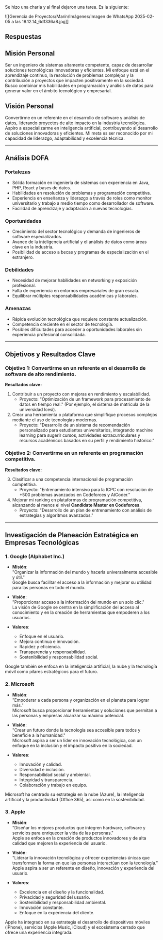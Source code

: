 Se hizo una charla y al final dejaron una tarea. Es la siguiente:

![[Gerencia de Proyectos/Marín/Imágenes/Imagen de WhatsApp 2025-02-05 a las 18.12.14_6df336a8.jpg]]

## Respuestas

## **Misión Personal**

Ser un ingeniero de sistemas altamente competente, capaz de desarrollar soluciones tecnológicas innovadoras y eficientes. Mi enfoque está en el aprendizaje continuo, la resolución de problemas complejos y la contribución a proyectos que impacten positivamente en la sociedad. Busco combinar mis habilidades en programación y análisis de datos para generar valor en el ámbito tecnológico y empresarial.

## **Visión Personal**

Convertirme en un referente en el desarrollo de software y análisis de datos, liderando proyectos de alto impacto en la industria tecnológica. Aspiro a especializarme en inteligencia artificial, contribuyendo al desarrollo de soluciones innovadoras y eficientes. Mi meta es ser reconocido por mi capacidad de liderazgo, adaptabilidad y excelencia técnica.

---

## **Análisis DOFA**

### **Fortalezas**

- Sólida formación en ingeniería de sistemas con experiencia en Java, PHP, React y bases de datos.
- Habilidades en resolución de problemas y programación competitiva.
- Experiencia en enseñanza y liderazgo a través de roles como monitor universitario y trabajo a medio tiempo como desarrollador de software.
- Facilidad de aprendizaje y adaptación a nuevas tecnologías.

### **Oportunidades**

- Crecimiento del sector tecnológico y demanda de ingenieros de software especializados.
- Avance de la inteligencia artificial y el análisis de datos como áreas clave en la industria.
- Posibilidad de acceso a becas y programas de especialización en el extranjero.

### **Debilidades**

- Necesidad de mejorar habilidades en networking y exposición profesional.
- Falta de experiencia en entornos empresariales de gran escala.
- Equilibrar múltiples responsabilidades académicas y laborales.

### **Amenazas**

- Rápida evolución tecnológica que requiere constante actualización.
- Competencia creciente en el sector de tecnología.
- Posibles dificultades para acceder a oportunidades laborales sin experiencia profesional consolidada.

---

## **Objetivos y Resultados Clave**

### **Objetivo 1: Convertirme en un referente en el desarrollo de software de alto rendimiento.**

**Resultados clave:**

1. Contribuir a un proyecto con mejoras en rendimiento y escalabilidad.
    - Proyecto: "Optimización de un framework para procesamiento de datos en tiempo real." (Por ejemplo, el sistema de matrícula de la universidad Icesi).
2. Crear una herramienta o plataforma que simplifique procesos complejos mediante el uso de tecnologías modernas.
    - Proyecto: "Desarrollo de un sistema de recomendación personalizado para estudiantes universitarios, integrando machine learning para sugerir cursos, actividades extracurriculares y recursos académicos basados en su perfil y rendimiento histórico."

### **Objetivo 2: Convertirme en un referente en programación competitiva.**

**Resultados clave:**

3. Clasificar a una competencia internacional de programación competitiva.
    - Proyecto: "Entrenamiento intensivo para la ICPC con resolución de +500 problemas avanzados en Codeforces y AtCoder."
4. Mejorar mi ranking en plataformas de programación competitiva, alcanzando al menos el nivel **Candidate Master en Codeforces**.
    - Proyecto: "Desarrollo de un plan de entrenamiento con análisis de estrategias y algoritmos avanzados."

---

## **Investigación de Planeación Estratégica en Empresas Tecnológicas**
### 1. **Google (Alphabet Inc.)**
   - **Misión**:  
     "Organizar la información del mundo y hacerla universalmente accesible y útil."  
     Google busca facilitar el acceso a la información y mejorar su utilidad para las personas en todo el mundo.

   - **Visión**:  
     "Proporcionar acceso a la información del mundo en un solo clic."  
     La visión de Google se centra en la simplificación del acceso al conocimiento y en la creación de herramientas que empoderen a los usuarios.

   - **Valores**:  
     - Enfoque en el usuario.  
     - Mejora continua e innovación.  
     - Rapidez y eficiencia.  
     - Transparencia y responsabilidad.  
     - Sostenibilidad y responsabilidad social.  

   Google también se enfoca en la inteligencia artificial, la nube y la tecnología móvil como pilares estratégicos para el futuro.

### 2. **Microsoft**
   - **Misión**:  
     "Empoderar a cada persona y organización en el planeta para lograr más."  
     Microsoft busca proporcionar herramientas y soluciones que permitan a las personas y empresas alcanzar su máximo potencial.

   - **Visión**:  
     "Crear un futuro donde la tecnología sea accesible para todos y beneficie a la humanidad."  
     Microsoft aspira a ser un líder en innovación tecnológica, con un enfoque en la inclusión y el impacto positivo en la sociedad.

   - **Valores**:  
     - Innovación y calidad.  
     - Diversidad e inclusión.  
     - Responsabilidad social y ambiental.  
     - Integridad y transparencia.  
     - Colaboración y trabajo en equipo.  

   Microsoft ha centrado su estrategia en la nube (Azure), la inteligencia artificial y la productividad (Office 365), así como en la sostenibilidad.

### 3. **Apple**
   - **Misión**:  
     "Diseñar los mejores productos que integren hardware, software y servicios para enriquecer la vida de las personas."  
     Apple se enfoca en la creación de productos innovadores y de alta calidad que mejoren la experiencia del usuario.

   - **Visión**:  
     "Liderar la innovación tecnológica y ofrecer experiencias únicas que transformen la forma en que las personas interactúan con la tecnología."  
     Apple aspira a ser un referente en diseño, innovación y experiencia del usuario.

   - **Valores**:  
     - Excelencia en el diseño y la funcionalidad.  
     - Privacidad y seguridad del usuario.  
     - Sostenibilidad y responsabilidad ambiental.  
     - Innovación constante.  
     - Enfoque en la experiencia del cliente.  

   Apple ha integrado en su estrategia el desarrollo de dispositivos móviles (iPhone), servicios (Apple Music, iCloud) y el ecosistema cerrado que ofrece una experiencia integrada.
